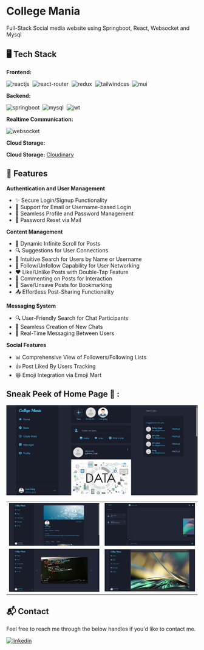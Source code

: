 # College Mania
Full-Stack Social media website using Springboot, React, Websocket and Mysql

## 🖥️ Tech Stack
**Frontend:**

![reactjs](https://img.shields.io/badge/React-20232A?style=for-the-badge&logo=react&logoColor=61DAFB)&nbsp;
![react-router](https://img.shields.io/badge/React_Router-CA4245?style=for-the-badge&logo=react-router&logoColor=white)&nbsp;
![redux](https://img.shields.io/badge/Redux-593D88?style=for-the-badge&logo=redux&logoColor=white)&nbsp;
![tailwindcss](https://img.shields.io/badge/Tailwind_CSS-38B2AC?style=for-the-badge&logo=tailwind-css&logoColor=white)&nbsp;
![mui](https://img.shields.io/badge/Material--UI-0081CB?style=for-the-badge&logo=material-ui&logoColor=white)&nbsp;

**Backend:**

![springboot](https://img.shields.io/badge/SpringBoot-6DB33F?style=for-the-badge&logo=spring-boot&logoColor=white)&nbsp;
![mysql](https://img.shields.io/badge/MySQL-005C84?style=for-the-badge&logo=mysql&logoColor=white)&nbsp;
![jwt](	https://img.shields.io/badge/JWT-000000?style=for-the-badge&logo=JSON%20web%20tokens&logoColor=white)&nbsp;

**Realtime Communication:**

![websocket](https://img.shields.io/badge/WebSocket-35495E?style=for-the-badge&logo=websocket&logoColor=white)

**Cloud Storage:**

**Cloud Storage:** [Cloudinary](https://cloudinary.com/)

## 🚀 Features
**Authentication and User Management**
- ✨ Secure Login/Signup Functionality
- 🚪 Support for Email or Username-based Login
- 🔐 Seamless Profile and Password Management
- 🔄 Password Reset via Mail

**Content Management**
- 📜 Dynamic Infinite Scroll for Posts
- 🔍 Suggestions for User Connections
- 🔎 Intuitive Search for Users by Name or Username
- 🔗 Follow/Unfollow Capability for User Networking
- ❤️ Like/Unlike Posts with Double-Tap Feature
- 💬 Commenting on Posts for Interaction
- 📌 Save/Unsave Posts for Bookmarking
- 📤 Effortless Post-Sharing Functionality

**Messaging System**
- 🔍 User-Friendly Search for Chat Participants
- 📝 Seamless Creation of New Chats
- 💬 Real-Time Messaging Between Users

**Social Features**
- 📊 Comprehensive View of Followers/Following Lists
- 👍 Post Liked By Users Tracking
- 😄 Emoji Integration via Emoji Mart

## Sneak Peek of Home Page 🙈 :
![Home Page](./Screenshots/HomePage.png)

<table>
  <tr>
    <td><img src="./Screenshots/ProfilePage.png" alt="mockup" /></td>
    <td><img src="./Screenshots/ChatPage.png" alt="mockups" /></td>
  </tr>
  <tr>
    <td><img src="./Screenshots/ReelsPage.png" alt="mockup" /></td>
    <td><img src="./Screenshots/StoryPage.png" alt="mockups" /></td>
  </tr>
</table>

<h2>📬 Contact</h2>

Feel free to reach me through the below handles if you'd like to contact me.

[![linkedin](https://img.shields.io/badge/LinkedIn-0077B5?style=for-the-badge&logo=linkedin&logoColor=white)](https://www.linkedin.com/in/lovegarg2800/)
